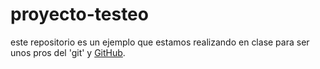 # proyecto-testeo

este repositorio es un ejemplo que estamos realizando en clase para ser unos pros del 'git' y [GitHub][1].

[1]: http://github.com